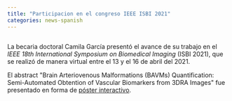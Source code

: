 ```yaml
---
title: "Participacion en el congreso IEEE ISBI 2021"
categories: news-spanish
---
```


<div class="image-post-container">
    <img src="https://assets.multilearning.com/content/337/portal-responsive/portal-logo.png?_cctrl=20211122084055" title="" />
</div>

La becaria doctoral Camila García presentó el avance de su trabajo en el <em>IEEE 18th International Symposium on Biomedical Imaging</em> (ISBI 2021), que se realizó de manera virtual entre el 13 y el 16 de abril del 2021.

El abstract "Brain Arteriovenous Malformations (BAVMs) Quantification: Semi-Automated Obtention of Vascular Biomarkers from 3DRA Images" fue presentado en forma de [póster interactivo](https://virtual.biomedicalimaging.org/isbi/2021/isbi-2021/315457/camila.garcia.brain.arteriovenous.malformations.28bavms29.quantification.html?f=menu%3D6%2Abrowseby%3D8%2Asortby%3D2%2Ace_id%3D1979%2Aot_id%3D24350%2Amarker%3D1205).
